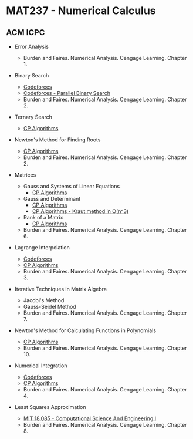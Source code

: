 # MAT237 - Numerical Calculus

## ACM ICPC

- Error Analysis
  - Burden and Faires. Numerical Analysis. Cengage Learning. Chapter 1.

- Binary Search
  - [Codeforces](https://codeforces.com/edu/course/2/lesson/6/standings)
  - [Codeforces - Parallel Binary Search](https://codeforces.com/blog/entry/45578)
  - Burden and Faires. Numerical Analysis. Cengage Learning. Chapter 2.

- Ternary Search
  - [CP Algorithms](https://cp-algorithms.com/num_methods/ternary_search.html)

- Newton's Method for Finding Roots
  - [CP Algorithms](https://cp-algorithms.com/num_methods/roots_newton.html)
  - Burden and Faires. Numerical Analysis. Cengage Learning. Chapter 2.

- Matrices
  - Gauss and Systems of Linear Equations
    - [CP Algorithms](https://cp-algorithms.com/linear_algebra/linear-system-gauss.html)
  - Gauss and Determinant
    - [CP Algorithms](https://cp-algorithms.com/linear_algebra/determinant-gauss.html)
    - [CP Algorithms - Kraut method in O(n^3)](https://cp-algorithms.com/linear_algebra/determinant-kraut.html)
  - Rank of a Matrix
    - [CP Algorithms](https://cp-algorithms.com/linear_algebra/rank-matrix.html)
  - Burden and Faires. Numerical Analysis. Cengage Learning. Chapter 6.

- Lagrange Interpolation
  - [Codeforces](https://codeforces.com/blog/entry/82953)
  - [CP Algorithms](https://cp-algorithms.com/algebra/polynomial.html#toc-tgt-12)
  - Burden and Faires. Numerical Analysis. Cengage Learning. Chapter 3.

- Iterative Techniques in Matrix Algebra
  - Jacobi's Method
  - Gauss-Seidel Method
  - Burden and Faires. Numerical Analysis. Cengage Learning. Chapter 7.

- Newton's Method for Calculating Functions in Polynomials
  - [CP Algorithms](https://cp-algorithms.com/algebra/polynomial.html#toc-tgt-6)
  - Burden and Faires. Numerical Analysis. Cengage Learning. Chapter 10.

- Numerical Integration
  - [Codeforces](https://codeforces.com/blog/entry/8242)
  - [CP Algorithms](https://cp-algorithms.com/num_methods/simpson-integration.html)
  - Burden and Faires. Numerical Analysis. Cengage Learning. Chapter 4.

- Least Squares Approximation
  - [MIT 18.085 - Computational Science And Engineering I](https://math.mit.edu/classes/18.085/summer2014/)
  - Burden and Faires. Numerical Analysis. Cengage Learning. Chapter 8.